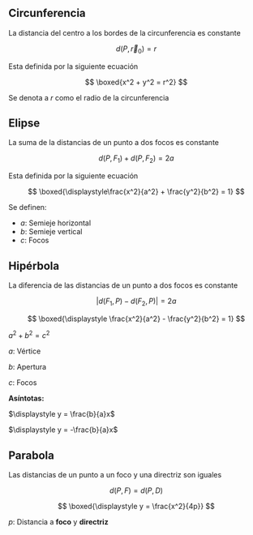 ## Circunferencia

La distancia del centro a los bordes de la circunferencia es constante

$$
d(P, \vec r_0) = r
$$

Esta definida por la siguiente ecuación

$$
\boxed{x^2 + y^2 = r^2}
$$

Se denota a $r$ como el radio de la circunferencia

## Elipse

La suma de la distancias de un punto a dos focos es constante

$$
d(P,F_1) + d(P,F_2) = 2a
$$

Esta definida por la siguiente ecuación

$$
\boxed{\displaystyle\frac{x^2}{a^2} + \frac{y^2}{b^2} = 1}
$$

Se definen:

- $a$: Semieje horizontal
- $b$: Semieje vertical
- $c$: Focos

## Hipérbola

La diferencia de las distancias de un punto a dos focos es constante

$$
|d(F_1, P) - d(F_2,P)| = 2a
$$

$$
\boxed{\displaystyle \frac{x^2}{a^2} - \frac{y^2}{b^2} = 1}
$$

$a^2 + b^2 = c^2$

$a$: Vértice

$b$: Apertura

$c$: Focos

**Asíntotas:**

$\displaystyle y = \frac{b}{a}x$

$\displaystyle y = -\frac{b}{a}x$

## Parabola

Las distancias de un punto a un foco y una directriz son iguales

$$
d(P,F) = d(P,D)
$$

$$
\boxed{\displaystyle y = \frac{x^2}{4p}}
$$

$p$: Distancia a **foco** y **directriz**
